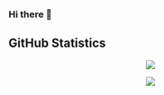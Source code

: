 ### Hi there 👋

<!--
**Tarun-Arora/Tarun-Arora** is a ✨ _special_ ✨ repository because its `README.md` (this file) appears on your GitHub profile.

Here are some ideas to get you started:

- 🔭 I’m currently working on ...
- 🌱 I’m currently learning ...
- 👯 I’m looking to collaborate on ...
- 🤔 I’m looking for help with ...
- 💬 Ask me about ...
- 📫 How to reach me: ...
- 😄 Pronouns: ...
- ⚡ Fun fact: ...
-->


## GitHub Statistics

<p align="center">
 <a href="https://github-readme-stats.vercel.app/api?username=Tarun-Arorashow_icons=true&count_private=true&theme=onedark">
  <img align="center" src="https://github-readme-stats.vercel.app/api?username=Tarun-Arora&show_icons=true&count_private=true&theme=onedark" />
</a>
</p>

<p align="center">
<a href="https://github-readme-stats.vercel.app/api/top-langs/?username=Tarun-Arora&theme=onedark">
  <img align="center" src="https://github-readme-stats.vercel.app/api/top-langs/?username=Tarun-Arora&theme=onedark&exclude_repo=Competitive-Programming&hide=html,css" />
</a>
</p>